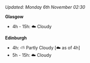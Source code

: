 *Updated: Monday 6th November 02:30*

**Glasgow**

* 4h - 15h: :cloud: Cloudy

**Edinburgh**

* 4h: :partly_sunny: Partly Cloudy [:cloud: as of 4h]
* 5h - 15h: :cloud: Cloudy
